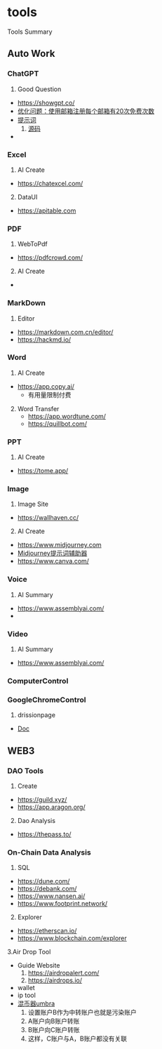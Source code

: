 # tools
Tools Summary

## Auto Work
### ChatGPT
1. Good Question
  - https://showgpt.co/
  - [优化问题：使用邮箱注册每个邮箱有20次免费次数](https://promptperfect.jinaai.cn/prompts)
  - [提示词](https://newzone.top/chatgpt)
    1. [源码](https://github.com/rockbenben/ChatGPT-Shortcut)
  - 
### Excel
1. AI Create
  - https://chatexcel.com/
2. DataUI
  - https://apitable.com

### PDF
1. WebToPdf
  - https://pdfcrowd.com/
2.  AI Create
  - 
### MarkDown
1. Editor
  - https://markdown.com.cn/editor/
  - https://hackmd.io/
  
### Word
1. AI Create
  - https://app.copy.ai/  
    - 有用量限制付费
2. Word Transfer
    - https://app.wordtune.com/
    - https://quillbot.com/
    
### PPT
1. AI Create
  - https://tome.app/
 
### Image
1. Image Site
  - https://wallhaven.cc/
2. AI Create
  - https://www.midjourney.com
  - [Midjourney提示词辅助器](https://prompt.noonshot.com/midjourney)
  - https://www.canva.com/
  
### Voice
1. AI Summary
  - https://www.assemblyai.com/
  - 
### Video
1. AI Summary
  - https://www.assemblyai.com/


### ComputerControl

### GoogleChromeControl
1. drissionpage
  - [Doc](http://g1879.gitee.io/drissionpagedocs/)

## WEB3

### DAO Tools
1. Create 
  - https://guild.xyz/
  - https://app.aragon.org/
2. Dao Analysis
  - https://thepass.to/

### On-Chain Data Analysis
1. SQL
  - https://dune.com/
  - https://debank.com/
  - https://www.nansen.ai/
  - https://www.footprint.network/
2. Explorer
  - https://etherscan.io/
  - https://www.blockchain.com/explorer

3.Air Drop Tool
  - Guide Website
    1. https://airdropalert.com/
    2. https://airdrops.io/
  - wallet
  - ip tool
  - [混币器umbra](https://app.umbra.cash/)
    1. 设置账户B作为中转账户也就是污染账户
    2. A账户向B账户转账
    3. B账户向C账户转账
    4. 这样，C账户与A，B账户都没有关联
